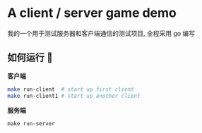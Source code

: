 # A client / server game demo

我的一个用于测试服务器和客户端通信的测试项目, 全程采用 go 编写

## 如何运行 🚀

**客户端**

```bash
make run-client  # start up first client
make run-client1 # start up another client
```

**服务端**

```
make run-server
```
